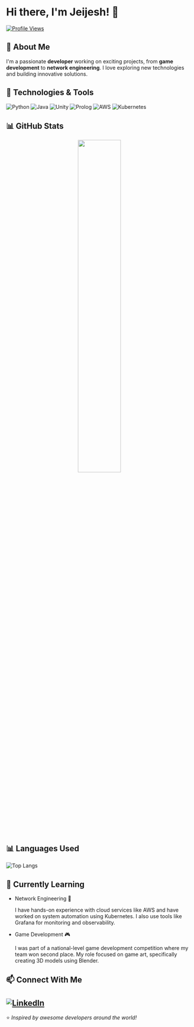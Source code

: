 # Hi there, I'm Jeijesh! 👋

[![Profile Views](https://komarev.com/ghpvc/?username=Jeijesh69&label=Profile%20Views&color=0e75b6&style=flat)](https://github.com/Jeijesh69)

## 🚀 About Me
I'm a passionate **developer** working on exciting projects, from **game development** to **network engineering**. I love exploring new technologies and building innovative solutions.

## 🔧 Technologies & Tools
![Python](https://img.shields.io/badge/Python-3776AB?style=for-the-badge&logo=python&logoColor=white)
![Java](https://img.shields.io/badge/Java-ED8B00?style=for-the-badge&logo=java&logoColor=white)
![Unity](https://img.shields.io/badge/Unity-100000?style=for-the-badge&logo=unity&logoColor=white)
![Prolog](https://img.shields.io/badge/Prolog-00589C?style=for-the-badge&logo=prolog&logoColor=white)
![AWS](https://img.shields.io/badge/AWS-FF9900?style=for-the-badge&logo=amazonaws&logoColor=white)
![Kubernetes](https://img.shields.io/badge/Kubernetes-326CE5?style=for-the-badge&logo=kubernetes&logoColor=white)

## 📊 GitHub Stats
<p align="center">
  <img src="https://github-readme-streak-stats.herokuapp.com/?user=Jeijesh69&theme=radical" width="48%" />
</p>

## 📊 Languages Used
![Top Langs](https://github-readme-stats.vercel.app/api/top-langs/?username=Jeijesh69&layout=compact&theme=radical)

## 🌱 Currently Learning
- Network Engineering 🤖
  
  I have hands-on experience with cloud services like AWS and have worked on system automation using Kubernetes. I also use tools like Grafana for monitoring and observability.
- Game Development 🎮
  
  I was part of a national-level game development competition where my team won second place. My role focused on game art, specifically creating 3D models using Blender.

## 📫 Connect With Me
[![LinkedIn](https://img.shields.io/badge/LinkedIn-0077B5?style=for-the-badge&logo=linkedin&logoColor=white)](https://www.linkedin.com/in/yourprofile)
---
⭐️ *Inspired by awesome developers around the world!*

